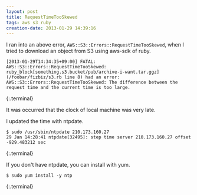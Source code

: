 ```yaml
---
layout: post
title: RequestTimeTooSkewed
tags: aws s3 ruby
creation-date: 2013-01-29 14:39:16
---
```

I ran into an above error, `AWS::S3::Errors::RequestTimeTooSkewed`, when I tried to download an object from S3 using aws-sdk of ruby.

    [2013-01-29T14:34:35+09:00] FATAL: AWS::S3::Errors::RequestTimeTooSkewed: ruby_block[something.s3.bucket/pub/archive-i-want.tar.ggz] (/foobar/fizbiz/s3.rb line 8) had an error: AWS::S3::Errors::RequestTimeTooSkewed: The difference between the request time and the current time is too large.
{:.terminal}

It was occurred that the clock of local machine was very late.

I updated the time with ntpdate.

    $ sudo /usr/sbin/ntpdate 210.173.160.27
    29 Jan 14:28:41 ntpdate[32495]: step time server 210.173.160.27 offset -929.483212 sec
{:.terminal}

If you don't have ntpdate, you can install with yum.

    $ sudo yum install -y ntp
{:.terminal}
